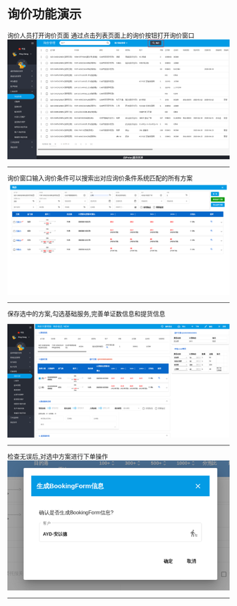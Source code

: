 # 询价功能演示
询价人员打开询价页面
通过点击列表页面上的询价按钮打开询价窗口
![询价列表页](./images/quote1.png)

---
询价窗口输入询价条件可以搜索出对应询价条件系统匹配的所有方案
![询价弹窗页面](./images/quote2.png)

---
保存选中的方案,勾选基础服务,完善单证数信息和提货信息

![选中方案](./images/quote3.png)

---
检查无误后,对选中方案进行下单操作
![下单](./images/quote4.png)

----
